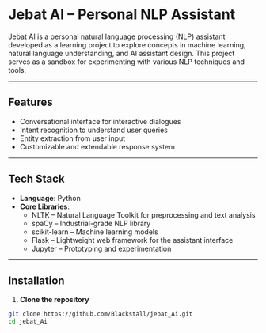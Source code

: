 # Jebat AI – Personal NLP Assistant

Jebat AI is a personal natural language processing (NLP) assistant developed as a learning project to explore concepts in machine learning, natural language understanding, and AI assistant design. This project serves as a sandbox for experimenting with various NLP techniques and tools.

---

## Features

- Conversational interface for interactive dialogues  
- Intent recognition to understand user queries  
- Entity extraction from user input  
- Customizable and extendable response system  

---

## Tech Stack

- **Language**: Python  
- **Core Libraries**:
  - NLTK – Natural Language Toolkit for preprocessing and text analysis  
  - spaCy – Industrial-grade NLP library  
  - scikit-learn – Machine learning models  
  - Flask – Lightweight web framework for the assistant interface  
  - Jupyter – Prototyping and experimentation  

---

## Installation

1. **Clone the repository**

```bash
git clone https://github.com/Blackstall/jebat_Ai.git
cd jebat_Ai

